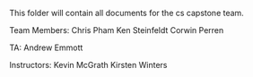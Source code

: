 This folder will contain all documents for the cs capstone team.

Team Members:
Chris Pham
Ken Steinfeldt
Corwin Perren

TA:
Andrew Emmott

Instructors:
Kevin McGrath
Kirsten Winters
